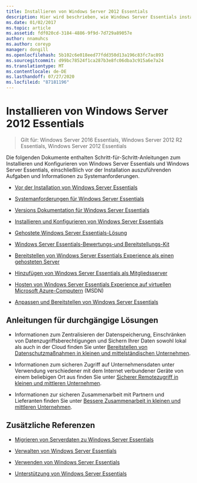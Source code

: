 ```yaml
---
title: Installieren von Windows Server 2012 Essentials
description: Hier wird beschrieben, wie Windows Server Essentials installiert und angepasst wird.
ms.date: 01/02/2017
ms.topic: article
ms.assetid: fdf020cd-3184-4886-9f9d-7d729a89057e
author: nnamuhcs
ms.author: coreyp
manager: dongill
ms.openlocfilehash: 5b102c6e018eed77fdd350d13a196c83fc7ac893
ms.sourcegitcommit: d99bc78524f1ca287b3e8fc06dba3c915a6e7a24
ms.translationtype: MT
ms.contentlocale: de-DE
ms.lasthandoff: 07/27/2020
ms.locfileid: "87181196"
---
```

# <a name="install-windows-server-essentials"></a>Installieren von Windows Server 2012 Essentials

>Gilt für: Windows Server 2016 Essentials, Windows Server 2012 R2 Essentials, Windows Server 2012 Essentials

Die folgenden Dokumente enthalten Schritt-für-Schritt-Anleitungen zum Installieren und Konfigurieren von Windows Server Essentials und Windows Server Essentials, einschließlich vor der Installation auszuführenden Aufgaben und Informationen zu Systemanforderungen.

-   [Vor der Installation von Windows Server Essentials](Before-You-Install-Windows-Server-Essentials.md)

-   [Systemanforderungen für Windows Server Essentials](../get-started/system-requirements.md)

-   [Versions Dokumentation für Windows Server Essentials](../get-started/release-notes.md)

-   [Installieren und Konfigurieren von Windows Server Essentials](Install-and-Configure-Windows-Server-Essentials.md)

-   [Gehostete Windows Server Essentials-Lösung](Hosted-Windows-Server-Essentials.md)

-   [Windows Server Essentials-Bewertungs-und Bereitstellungs-Kit](Assessment-and-Deployment-Kit-for-Windows-Server-Essentials.md)

-   [Bereitstellen von Windows Server Essentials Experience als einen gehosteten Server](Deploy-Windows-Server-Essentials-Experience-as-a-Hosted-Server.md)

-   [Hinzufügen von Windows Server Essentials als Mitgliedsserver](Add-Windows-Server-Essentials-as-a-Member-Server.md)

-   [Hosten von Windows Server Essentials Experience auf virtuellen Microsoft Azure-Computern](https://msdn.microsoft.com/library/dn520828.aspx) (MSDN)

-   [Anpassen und Bereitstellen von Windows Server Essentials](Customize-and-Deploy-Windows-Server-Essentials.md)


## <a name="end-to-end-solution-guides"></a>Anleitungen für durchgängige Lösungen

-    Informationen zum Zentralisieren der Datenspeicherung, Einschränken von Datenzugriffsberechtigungen und Sichern Ihrer Daten sowohl lokal als auch in der Cloud finden Sie unter [Bereitstellen von Datenschutzmaßnahmen in kleinen und mittelständischen Unternehmen](https://technet.microsoft.com/library/dn582043.aspx).

-    Informationen zum sicheren Zugriff auf Unternehmensdaten unter Verwendung verschiedener mit dem Internet verbundener Geräte von einem beliebigen Ort aus finden Sie unter [Sicherer Remotezugriff in kleinen und mittleren Unternehmen](https://technet.microsoft.com/library/dn629457.aspx).

-    Informationen zur sicheren Zusammenarbeit mit Partnern und Lieferanten finden Sie unter [Bessere Zusammenarbeit in kleinen und mittleren Unternehmen](https://technet.microsoft.com/library/dn747893.aspx).

## <a name="additional-references"></a>Zusätzliche Referenzen


-   [Migrieren von Serverdaten zu Windows Server Essentials](../migrate/Migrate-Server-Data-to-Windows-Server-Essentials.md)

-   [Verwalten von Windows Server Essentials](../manage/Manage-Windows-Server-Essentials.md)

-   [Verwenden von Windows Server Essentials](../use/Use-Windows-Server-Essentials.md)

-   [Unterstützung von Windows Server Essentials](../support/Support-Windows-Server-Essentials.md)
